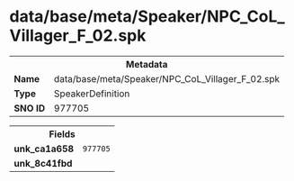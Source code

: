 <h1>data/base/meta/Speaker/NPC_CoL_Villager_F_02.spk</h1><table><tr><th colspan="100%">Metadata</th></tr><tr><td><b>Name</b></td><td>data/base/meta/Speaker/NPC_CoL_Villager_F_02.spk</td></tr><tr><td><b>Type</b></td><td>SpeakerDefinition</td></tr><tr><td><b>SNO ID</b></td><td>977705</td></tr></table>

<table><tr><th colspan="100%">Fields</th></tr><tr><td><b>unk_ca1a658</b></td><td><code>977705</code></td></tr><tr><td><b>unk_8c41fbd</b></td><td></td></tr></table>

